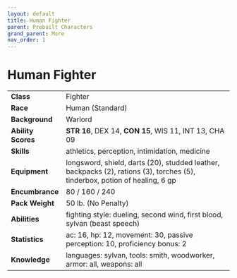 ```yaml
---
layout: default
title: Human Fighter
parent: Prebuilt Characters
grand_parent: More
nav_order: 1
---
```


# Human Fighter

|                    |                                                                                                                             |
| :----------------- | :-------------------------------------------------------------------------------------------------------------------------- |
| **Class**          | Fighter                                                                                                                     |
| **Race**           | Human (Standard)                                                                                                            |
| **Background**     | Warlord                                                                                                                     |
| **Ability Scores** | **STR 16**, DEX 14, **CON 15**, WIS 11, INT 13, CHA 09                                                                      |
| **Skills**         | athletics, perception, intimidation, medicine                                                                               |
| **Equipment**      | longsword, shield, darts (20), studded leather, backpacks (2), rations (3), torches (5), tinderbox, potion of healing, 6 gp |
| **Encumbrance**    | 80 / 160 / 240                                                                                                              |
| **Pack Weight**    | 50 lb. (No Penalty)                                                                                                         |
| **Abilities**      | fighting style: dueling, second wind, first blood, sylvan (beast speech)                                                    |
| **Statistics**     | ac: 16, hp: 12, movement: 30, passive perception: 10, proficiency bonus: 2                                                  |
| **Knowledge**      | languages: sylvan, tools: smith, woodworker, armor: all, weapons: all                                                       |